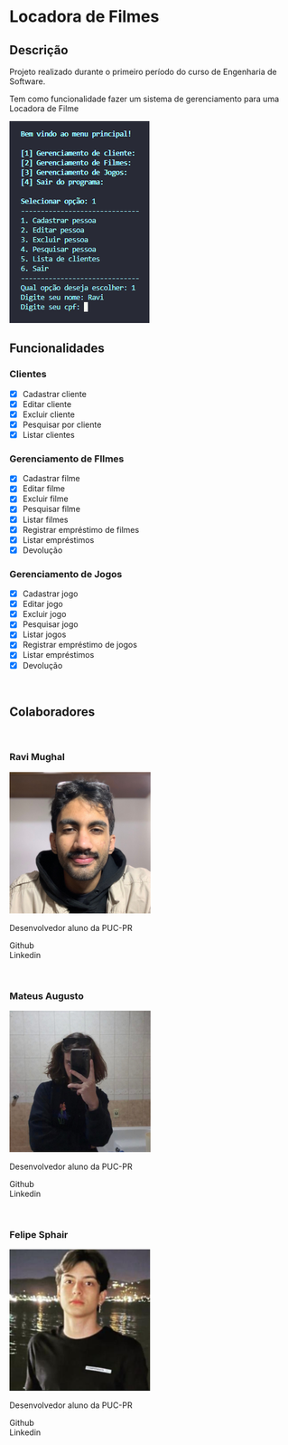 # Locadora de Filmes


## Descrição
    
 
Projeto realizado durante o primeiro período do curso de Engenharia de Software.
     
Tem como funcionalidade fazer um sistema de gerenciamento para uma Locadora de Filme

<img src="./img/image.png"/>
<br>


## Funcionalidades
### Clientes
- [x] Cadastrar cliente
- [x] Editar cliente
- [x] Excluir cliente
- [x] Pesquisar por cliente
- [x] Listar clientes
  
### Gerenciamento de FIlmes
- [x] Cadastrar filme
- [x] Editar filme
- [x] Excluir filme
- [x] Pesquisar filme
- [x] Listar filmes
- [x] Registrar empréstimo de filmes
- [x] Listar empréstimos
- [x] Devolução 
  
### Gerenciamento de Jogos
- [x] Cadastrar jogo
- [x] Editar jogo
- [x] Excluir jogo
- [x] Pesquisar jogo
- [x] Listar jogos
- [x] Registrar empréstimo de jogos
- [x] Listar empréstimos
- [x] Devolução 

<br>

## Colaboradores  
<br>

### Ravi Mughal

<img src="img/Ravi%20650x650.png" width="250px">

Desenvolvedor aluno da PUC-PR  

<a src="https://github.com/ravimughal">Github</a>  
<a src="https://www.linkedin.com/in/ravimughal/">Linkedin</a>

<br>

### Mateus Augusto
<img src="./img/Mateus%20650x650.png" width="250px">

Desenvolvedor aluno da PUC-PR

<a src="https://github.com/Mateustozin">Github</a>  
<a src="https://www.linkedin.com/in/mateus-augusto-tozin-ferreira-24045b235/">Linkedin</a>

<br>

### Felipe Sphair

<img src="./img/Felipe%20650x650.png" width="250px">

Desenvolvedor aluno da PUC-PR

<a src="https://github.com/felipesphair">Github</a>  
<a src="https://www.linkedin.com/in/felipe-sphair-395109191/">Linkedin</a>

